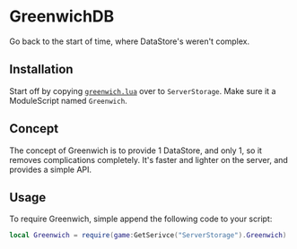 # GreenwichDB
Go back to the start of time, where DataStore's weren't complex.

## Installation

Start off by copying [`greenwich.lua`](/greenwich.lua) over to `ServerStorage`. Make sure it a ModuleScript named `Greenwich`.

## Concept

The concept of Greenwich is to provide 1 DataStore, and only 1, so it removes complications completely. It's faster and lighter on the server, and provides a simple API.

## Usage

To require Greenwich, simple append the following code to your script:

```lua
local Greenwich = require(game:GetSerivce("ServerStorage").Greenwich)
```
